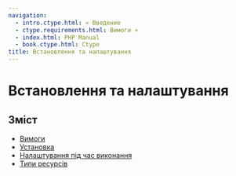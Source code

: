 ```yaml
---
navigation:
  - intro.ctype.html: « Введение
  - ctype.requirements.html: Вимоги »
  - index.html: PHP Manual
  - book.ctype.html: Ctype
title: Встановлення та налаштування
---
```

# Встановлення та налаштування

## Зміст

-   [Вимоги](ctype.requirements.html)
-   [Установка](ctype.installation.html)
-   [Налаштування під час виконання](ctype.configuration.html)
-   [Типи ресурсів](ctype.resources.html)
